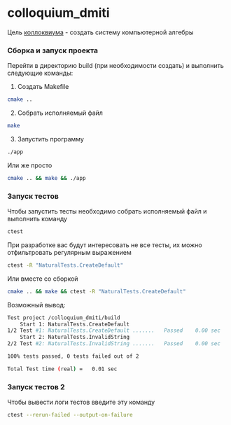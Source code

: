 # colloquium_dmiti

Цель [коллоквиума](https://docs.google.com/document/d/1Dv_6AIhxg_3ezu6VMcEnMpyfRzgym9l8PmE4ULGfjgM/edit?tab=t.0) - создать систему компьютерной алгебры

### Сборка и запуск проекта

Перейти в директорию build (при необходимости создать) и выполнить следующие команды:

1. Создать Makefile
```bash
cmake ..
```

2. Собрать исполняемый файл
```bash
make
```

3. Запустить программу
```bash
./app
```

Или же просто
```bash
cmake .. && make && ./app
```

### Запуск тестов

Чтобы запустить тесты необходимо собрать исполняемый файл и выполнить команду
```bash
ctest
```

При разработке вас будут интересовать не все тесты, их можно отфильтровать регулярным выражением
```bash
ctest -R "NaturalTests.CreateDefault"
```

Или вместе со сборкой
```bash
cmake .. && make && ctest -R "NaturalTests.CreateDefault"
```

Возможный вывод:
```bash
Test project /colloquium_dmiti/build
    Start 1: NaturalTests.CreateDefault
1/2 Test #1: NaturalTests.CreateDefault .......   Passed    0.00 sec
    Start 2: NaturalTests.InvalidString
2/2 Test #2: NaturalTests.InvalidString .......   Passed    0.00 sec

100% tests passed, 0 tests failed out of 2

Total Test time (real) =   0.01 sec
```

### Запуск тестов 2

Чтобы вывести логи тестов введите эту команду
```bash
ctest --rerun-failed --output-on-failure
```
